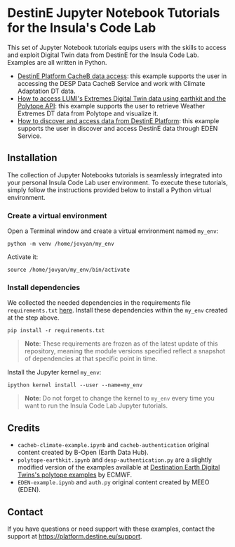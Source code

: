 # DestinE Jupyter Notebook Tutorials for the Insula's Code Lab

This set of Jupyter Notebook tutorials equips users with the skills to access and exploit Digital Twin data from DestinE for the Insula Code Lab. Examples are all written in Python.

* [DestinE Platform CacheB data access](./cacheb-climate-example.ipynb): this example supports the user in accessing the DESP Data CacheB Service and work with Climate Adaptation DT data.
* [How to access LUMI's Extremes Digital Twin data using earthkit and the Polytope API](./polytope-earthkit.ipynb): this example supports the user to retrieve Weather Extremes DT data from Polytope and visualize it.
* [How to discover and access data from DestinE Platform](./EDEN-example.ipynb): this example supports the user in discover and access DestinE data through EDEN Service.

## Installation
The collection of Jupyter Notebooks tutorials is seamlessly integrated into your personal Insula Code Lab user environment. To execute these tutorials, simply follow the instructions provided below to install a Python virtual environment.
### Create a virtual environment
Open a Terminal window and create a virtual environment named `my_env`: 
```
python -m venv /home/jovyan/my_env
```
Activate it:
```
source /home/jovyan/my_env/bin/activate
```
### Install dependencies
We collected the needed dependencies in the requirements file `requirements.txt` [here](./requirements.txt). Install these dependencies within the `my_env` created at the step above.
```
pip install -r requirements.txt
```
> **Note**: These requirements are frozen as of the latest update of this repository, meaning the module versions specified reflect a snapshot of dependencies at that specific point in time.

Install the Jupyter kernel `my_env`:
```
ipython kernel install --user --name=my_env
```
> **Note**: Do not forget to change the kernel to `my_env` every time you want to run the Insula Code Lab Jupyter tutorials.

## Credits

* `cacheb-climate-example.ipynb` and `cacheb-authentication` original content created by B-Open (Earth Data Hub). 
* `polytope-earthkit.ipynb` and `desp-authentication.py` are a slightly modified version of the examples available at [Destination Earth Digital Twins's polytope examples](https://github.com/destination-earth-digital-twins/polytope-examples/) by ECMWF.
* `EDEN-example.ipynb` and `auth.py` original content created by MEEO (EDEN).

## Contact
If you have questions or need support with these examples, contact the support at https://platform.destine.eu/support.
